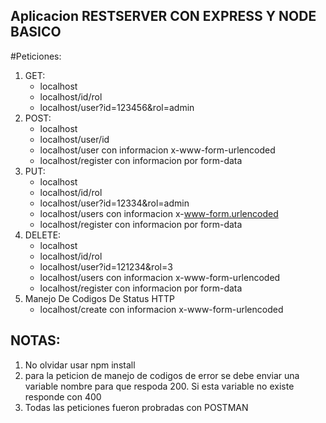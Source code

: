 ## Aplicacion RESTSERVER CON EXPRESS Y NODE BASICO
#Peticiones:
1. GET:
    - localhost
    - localhost/id/rol
    - localhost/user?id=123456&rol=admin
2. POST:
    - localhost
    - localhost/user/id
    - localhost/user con informacion x-www-form-urlencoded
    - localhost/register con informacion por form-data
3. PUT:
    - localhost
    - localhost/id/rol
    - localhost/user?id=12334&rol=admin
    - localhost/users con informacion x-www-form.urlencoded
    - localhost/register con informacion por form-data
4. DELETE:
    - localhost
    - localhost/id/rol
    - localhost/user?id=121234&rol=3
    - localhost/users con informacion x-www-form-urlencoded
    - localhost/register con informacion por form-data
5. Manejo De Codigos De Status HTTP
    - localhost/create con informacion x-www-form-urlencoded

## NOTAS:
1. No olvidar usar npm install
2. para la peticion de manejo de codigos de error se debe enviar una variable nombre para que respoda 200.
   Si esta variable no existe responde con 400
3. Todas las peticiones fueron probradas con POSTMAN 